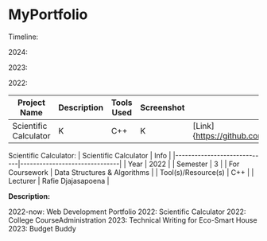 # MyPortfolio

Timeline:

2024:

2023:

2022:

| Project Name | Description | Tools Used | Screenshot | URL |
|--------------|-------------|------------|------------|------|
|Scientific Calculator| K | C++ | K | [Link]{https://github.com/RyufathSoepeno/MyPortfolio/tree/main/Scientific%20Calculator}|

Scientific Calculator:
| Scientific Calculator       | Info                          |
|-----------------------------|-------------------------------|
| Year                        | 2022                          |
| Semester                    | 3                             |
| For Coursework              | Data Structures & Algorithms  |
| Tool(s)/Resource(s)         | C++                           |
| Lecturer                    | Rafie Djajasapoena            |

**Description:** 

2022-now: Web Development Portfolio
2022: Scientific Calculator
2022: College CourseAdministration
2023: Technical Writing for Eco-Smart House
2023: Budget Buddy
